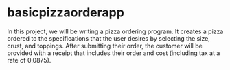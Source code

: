 # basicpizzaorderapp
In this project, we will be writing a pizza ordering program. It creates a pizza ordered to the specifications that the user desires by selecting the size, crust, and toppings. After submitting their order, the customer will be provided with a receipt that includes their order and cost (including tax at a rate of 0.0875).
